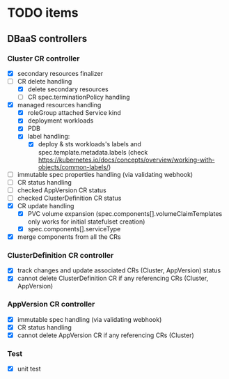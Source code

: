 # TODO items

## DBaaS controllers

### Cluster CR controller
- [x] secondary resources finalizer
- [ ] CR delete handling
  - [x] delete secondary resources
  - [ ] CR spec.terminationPolicy handling
- [x] managed resources handling
  - [x] roleGroup attached Service kind
  - [x] deployment workloads
  - [x] PDB
  - [x] label handling:
    - [x] deploy & sts workloads's labels and spec.template.metadata.labels (check https://kubernetes.io/docs/concepts/overview/working-with-objects/common-labels/)
- [ ] immutable spec properties handling (via validating webhook)
- [ ] CR status handling
- [ ] checked AppVersion CR status
- [ ] checked ClusterDefinition CR status
- [x] CR update handling
  - [x] PVC volume expansion (spec.components[].volumeClaimTemplates only works for initial statefulset creation)
  - [x] spec.components[].serviceType
- [x] merge components from all the CRs

### ClusterDefinition CR controller
- [x] track changes and update associated CRs (Cluster, AppVersion) status
- [x] cannot delete ClusterDefinition CR if any referencing CRs (Cluster, AppVersion)

### AppVersion CR controller
- [x] immutable spec handling (via validating webhook)
- [x] CR status handling
- [x] cannot delete AppVersion CR if any referencing CRs (Cluster)

### Test
- [x] unit test